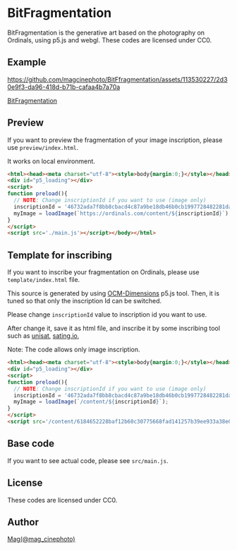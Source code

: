 # BitFragmentation

BitFragmentation is the generative art based on the photography on Ordinals, using p5.js and webgl.
These codes are licensed under CC0.

## Example

https://github.com/magcinephoto/BitFfragmentation/assets/113530227/2d30e9f3-da96-418d-b71b-cafaa4b7a70a

[BitFragmentation](https://gamma.io/inscription/e9c1f1a78d5d0eccee98627ef1fb6766aaa10ab31bf0e94eac68963eb7e55c03i0)

## Preview

If you want to preview the fragmentation of your image inscription, please use `preview/index.html`.

It works on local environment.

```html
<html><head><meta charset="utf-8"><style>body{margin:0;}</style></head><body>
<div id="p5_loading"></div>
<script>
function preload(){
  // NOTE: Change inscriptionId if you want to use (image only)
  inscriptionId = '46732ada7f8bb8cbacd4c87a9be18db46b0cb1997728482281da7ad4c08cdc45i0';
  myImage = loadImage(`https://ordinals.com/content/${inscriptionId}`);
}
</script>
<script src='./main.js'></script></body></html>
```

## Template for inscribing

If you want to inscribe your fragmentation on Ordinals, please use `template/index.html` file.

This source is generated by using [OCM-Dimensions](https://github.com/metagood/OCM-Dimensions) p5.js tool. Then, it is tuned so that only the inscription Id can be switched.

Please change `inscriptionId` value to inscription id you want to use.

After change it, save it as html file, and inscribe it by some inscribing tool such as [unisat](https://unisat.io/), [sating.io](https://sating.io/), 

Note: The code allows only image inscription.

```html
<html><head><meta charset="utf-8"><style>body{margin:0;}</style></head><body>
<div id="p5_loading"></div>
<script>
function preload(){
  // NOTE: Change inscriptionId if you want to use (image only)
  inscriptionId = '46732ada7f8bb8cbacd4c87a9be18db46b0cb1997728482281da7ad4c08cdc45i0';
  myImage = loadImage(`/content/${inscriptionId}`);
}
</script>
<script src='/content/6184652228baf12b60c30775668fad141257b39ee933a38e0d800cc4e579096bi0'></script></body></html>
```

## Base code

If you want to see actual code, please see `src/main.js`.

## License

These codes are licensed under CC0.

## Author

[Mag(@mag_cinephoto)](https://twitter.com/mag_cinephoto)
